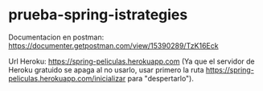 # prueba-spring-istrategies

Documentacion en postman: https://documenter.getpostman.com/view/15390289/TzK16Eck

Url Heroku: https://spring-peliculas.herokuapp.com 
(Ya que el servidor de Heroku gratuido se apaga al no usarlo, usar primero la ruta https://spring-peliculas.herokuapp.com/inicializar para "despertarlo").
